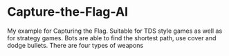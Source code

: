# Capture-the-Flag-AI
My example for Capturing the Flag. Suitable for TDS style games as well as for strategy games. Bots are able to find the shortest path, use cover and dodge bullets. There are four types of weapons
